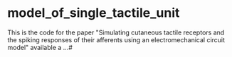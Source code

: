 # model_of_single_tactile_unit
This is the code for the paper "Simulating cutaneous tactile receptors and the spiking responses of their afferents using an electromechanical circuit model" available a ...#



